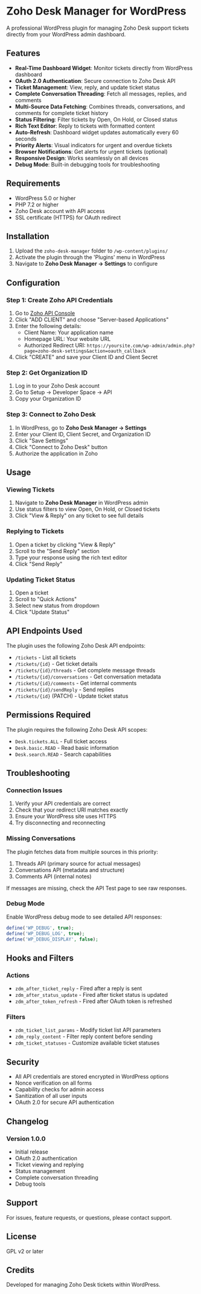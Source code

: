 # Zoho Desk Manager for WordPress

A professional WordPress plugin for managing Zoho Desk support tickets directly from your WordPress admin dashboard.

## Features

- **Real-Time Dashboard Widget**: Monitor tickets directly from WordPress dashboard
- **OAuth 2.0 Authentication**: Secure connection to Zoho Desk API
- **Ticket Management**: View, reply, and update ticket status
- **Complete Conversation Threading**: Fetch all messages, replies, and comments
- **Multi-Source Data Fetching**: Combines threads, conversations, and comments for complete ticket history
- **Status Filtering**: Filter tickets by Open, On Hold, or Closed status
- **Rich Text Editor**: Reply to tickets with formatted content
- **Auto-Refresh**: Dashboard widget updates automatically every 60 seconds
- **Priority Alerts**: Visual indicators for urgent and overdue tickets
- **Browser Notifications**: Get alerts for urgent tickets (optional)
- **Responsive Design**: Works seamlessly on all devices
- **Debug Mode**: Built-in debugging tools for troubleshooting

## Requirements

- WordPress 5.0 or higher
- PHP 7.2 or higher
- Zoho Desk account with API access
- SSL certificate (HTTPS) for OAuth redirect

## Installation

1. Upload the `zoho-desk-manager` folder to `/wp-content/plugins/`
2. Activate the plugin through the 'Plugins' menu in WordPress
3. Navigate to **Zoho Desk Manager → Settings** to configure

## Configuration

### Step 1: Create Zoho API Credentials

1. Go to [Zoho API Console](https://api-console.zoho.com/)
2. Click "ADD CLIENT" and choose "Server-based Applications"
3. Enter the following details:
   - Client Name: Your application name
   - Homepage URL: Your website URL
   - Authorized Redirect URI: `https://yoursite.com/wp-admin/admin.php?page=zoho-desk-settings&action=oauth_callback`
4. Click "CREATE" and save your Client ID and Client Secret

### Step 2: Get Organization ID

1. Log in to your Zoho Desk account
2. Go to Setup → Developer Space → API
3. Copy your Organization ID

### Step 3: Connect to Zoho Desk

1. In WordPress, go to **Zoho Desk Manager → Settings**
2. Enter your Client ID, Client Secret, and Organization ID
3. Click "Save Settings"
4. Click "Connect to Zoho Desk" button
5. Authorize the application in Zoho

## Usage

### Viewing Tickets

1. Navigate to **Zoho Desk Manager** in WordPress admin
2. Use status filters to view Open, On Hold, or Closed tickets
3. Click "View & Reply" on any ticket to see full details

### Replying to Tickets

1. Open a ticket by clicking "View & Reply"
2. Scroll to the "Send Reply" section
3. Type your response using the rich text editor
4. Click "Send Reply"

### Updating Ticket Status

1. Open a ticket
2. Scroll to "Quick Actions"
3. Select new status from dropdown
4. Click "Update Status"

## API Endpoints Used

The plugin uses the following Zoho Desk API endpoints:

- `/tickets` - List all tickets
- `/tickets/{id}` - Get ticket details
- `/tickets/{id}/threads` - Get complete message threads
- `/tickets/{id}/conversations` - Get conversation metadata
- `/tickets/{id}/comments` - Get internal comments
- `/tickets/{id}/sendReply` - Send replies
- `/tickets/{id}` (PATCH) - Update ticket status

## Permissions Required

The plugin requires the following Zoho Desk API scopes:

- `Desk.tickets.ALL` - Full ticket access
- `Desk.basic.READ` - Read basic information
- `Desk.search.READ` - Search capabilities

## Troubleshooting

### Connection Issues

1. Verify your API credentials are correct
2. Check that your redirect URI matches exactly
3. Ensure your WordPress site uses HTTPS
4. Try disconnecting and reconnecting

### Missing Conversations

The plugin fetches data from multiple sources in this priority:
1. Threads API (primary source for actual messages)
2. Conversations API (metadata and structure)
3. Comments API (internal notes)

If messages are missing, check the API Test page to see raw responses.

### Debug Mode

Enable WordPress debug mode to see detailed API responses:

```php
define('WP_DEBUG', true);
define('WP_DEBUG_LOG', true);
define('WP_DEBUG_DISPLAY', false);
```

## Hooks and Filters

### Actions

- `zdm_after_ticket_reply` - Fired after a reply is sent
- `zdm_after_status_update` - Fired after ticket status is updated
- `zdm_after_token_refresh` - Fired after OAuth token is refreshed

### Filters

- `zdm_ticket_list_params` - Modify ticket list API parameters
- `zdm_reply_content` - Filter reply content before sending
- `zdm_ticket_statuses` - Customize available ticket statuses

## Security

- All API credentials are stored encrypted in WordPress options
- Nonce verification on all forms
- Capability checks for admin access
- Sanitization of all user inputs
- OAuth 2.0 for secure API authentication

## Changelog

### Version 1.0.0
- Initial release
- OAuth 2.0 authentication
- Ticket viewing and replying
- Status management
- Complete conversation threading
- Debug tools

## Support

For issues, feature requests, or questions, please contact support.

## License

GPL v2 or later

## Credits

Developed for managing Zoho Desk tickets within WordPress.